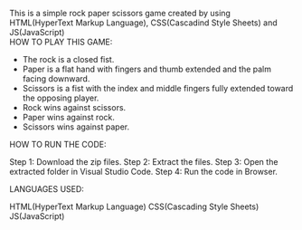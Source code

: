 This is a simple rock paper scissors game created by using HTML(HyperText Markup Language), CSS(Cascadind Style Sheets)
and JS(JavaScript)
<br>
HOW TO PLAY THIS GAME:

- The rock is a closed fist.
- Paper is a flat hand with fingers and thumb extended and the palm facing downward.
- Scissors is a fist with the index and middle fingers fully extended toward the opposing player.
- Rock wins against scissors.
- Paper wins against rock.
- Scissors wins against paper.

HOW TO RUN THE CODE:

Step 1: Download the zip files.
Step 2: Extract the files.
Step 3: Open the extracted folder in Visual Studio Code.
Step 4: Run the code in Browser.

LANGUAGES USED:

HTML(HyperText Markup Language)
CSS(Cascading Style Sheets)
JS(JavaScript)
